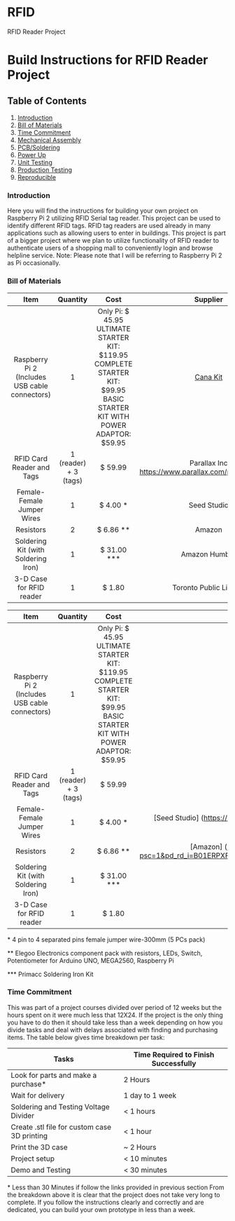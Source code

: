 # RFID
RFID Reader Project
# Build Instructions for RFID Reader Project

## Table of Contents
1. [Introduction](#introduction)
2. [Bill of Materials](#bill-of-materials)
3. [Time Commitment](#time-commitment)
4. [Mechanical Assembly](#mechanical-assembly)
5. [PCB/Soldering](#pcb-soldering)
6. [Power Up](#power-up)
7. [Unit Testing](#unit-testing)
8. [Production Testing](#production-testing)
9. [Reproducible](#reproducible)

### Introduction
Here you will find the instructions for building your own project on Raspberry Pi 2 utilizing RFID Serial tag reader. This project can be used to identify different RFID tags. RFID tag readers are used already in many applications such as allowing users to enter in buildings. This project is part of a bigger project where we plan to utilize functionality of RFID reader to authenticate users of a shopping mall to conveniently login and browse helpline service. 
Note: Please note that I will be referring to Raspberry Pi 2 as Pi occasionally. 

### Bill of Materials
|                         Item                         	|           Quantity          	|                                                                Cost                                                                	|                           Supplier                          	|
|:----------------------------------------------------:	|:---------------------------:	|:----------------------------------------------------------------------------------------------------------------------------------:	|:-----------------------------------------------------------:	|
|    Raspberry Pi 2 (Includes USB cable connectors)    	|    1                        	|    Only Pi: $ 45.95 ULTIMATE STARTER KIT: $119.95   COMPLETE STARTER KIT: $99.95   BASIC STARTER KIT WITH POWER ADAPTOR: $59.95    	|    [Cana Kit](https://www.canakit.com/raspberry-pi/raspberry-pi-kits)                                                 	|
|    RFID Card Reader and Tags                         	|    1 (reader) + 3 (tags)    	|    $ 59.99                                                                                                                         	|    Parallax Inc   https://www.parallax.com/product/32390    	|
|    Female-Female Jumper Wires                        	|    1                        	|    $ 4.00 *                                                                                                                        	|    Seed   Studio                                            	|
|    Resistors                                         	|    2                        	|    $ 6.86 **                                                                                                                       	|    Amazon                                                   	|
|    Soldering Kit (with Soldering Iron)               	|    1                        	|    $ 31.00 ***                                                                                                                     	|    Amazon   Humber                                          	|
|    3-D Case for RFID reader                          	|    1                        	|    $ 1.80                                                                                                                          	|    Toronto   Public Library                                 	|

|                         Item                         	|           Quantity          	|                                                                Cost                                                                	|                                                                                      Supplier                                                                                     	|
|:----------------------------------------------------:	|:---------------------------:	|:----------------------------------------------------------------------------------------------------------------------------------:	|:---------------------------------------------------------------------------------------------------------------------------------------------------------------------------------:	|
|    Raspberry Pi 2 (Includes USB cable connectors)    	|    1                        	|    Only Pi: $ 45.95 ULTIMATE STARTER KIT: $119.95   COMPLETE STARTER KIT: $99.95   BASIC STARTER KIT WITH POWER ADAPTOR: $59.95    	| [Cana Kit](https://www.canakit.com/raspberry-pi/raspberry-pi-kits)                                                                                                                	|
|    RFID Card Reader and Tags                         	|    1 (reader) + 3 (tags)    	|    $ 59.99                                                                                                                         	|  [Parallax Inc](https://www.parallax.com/product/32390)                                                                                                                           	|
|    Female-Female Jumper Wires                        	|    1                        	|    $ 4.00 *                                                                                                                        	| [Seed Studio] (https://www.seeedstudio.com/4-pin-to-4-separated--pins-female-jumper-wire-300mm-%285-PCs-pack%29-p-264.html)                                                       	|
|    Resistors                                         	|    2                        	|    $ 6.86 **                                                                                                                       	| [Amazon] (https://www.amazon.com/dp/B01ERPXFZK/ref=sspa_dk_detail_3?psc=1&pd_rd_i=B01ERPXFZK&pd_rd_wg=MK4GM&pd_rd_r=60TKJ3G1SDZ08G6YW486&pd_rd_w=REy7O)                           	|
|    Soldering Kit (with Soldering Iron)               	|    1                        	|    $ 31.00 ***                                                                                                                     	| [Amazon](https://www.amazon.ca/Primacc-Adjustable-Temperature-Controlled-Interchangeable/dp/B06XCZC4PF/ref=sr_1_3?ie=UTF8&qid=1516578338&sr=8-3&keywords=soldering+kit)  Humber   	|
|    3-D Case for RFID reader                          	|    1                        	|    $ 1.80                                                                                                                          	| [Toronto Public Library](https://www.torontopubliclibrary.ca/using-the-library/computer-services/innovation-spaces/3D-design-print.jsp)                                           	|

\* 4 pin to 4 separated pins female jumper wire-300mm (5 PCs pack)

\** Elegoo Electronics component pack with resistors, LEDs, Switch, Potentiometer for Arduino UNO, MEGA2560, Raspberry Pi

\*** Primacc Soldering Iron Kit


### Time Commitment
This was part of a project courses divided over period of 12 weeks but the hours spent on it were much less that 12X24. If the project is the only thing you have to do then it should take less than a week depending on how you divide tasks and deal with delays associated with finding and purchasing items. The table below gives time breakdown per task: 

|    Tasks                                           	|    Time   Required to Finish Successfully    	|
|----------------------------------------------------	|----------------------------------------------	|
|    Look for parts and make a purchase*             	|    2 Hours                                   	|
|    Wait for delivery                               	|    1 day to 1 week                           	|
|    Soldering and Testing Voltage Divider           	|    < 1 hours                                 	|
|    Create .stl file for custom case 3D printing    	|    < 1 hour                                  	|
|    Print the 3D case                               	|    ~ 2 Hours                                 	|
|    Project setup                                   	|    < 10 minutes                              	|
|    Demo and Testing                                	|    < 30 minutes                              	|

\* Less than 30 Minutes if follow the links provided in previous section
From the breakdown above it is clear that the project does not take very long to complete. If you follow the instructions clearly and correctly and are dedicated, you can build your own prototype in less than a week.  
